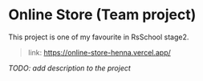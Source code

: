 # Online Store (Team project)

This project is one of my favourite in RsSchool stage2.
> link: https://online-store-henna.vercel.app/

*TODO: add description to the project*
